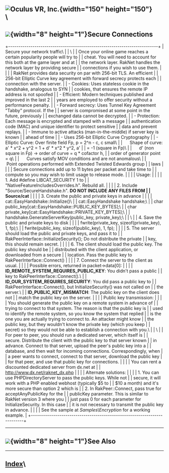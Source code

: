 <span style="background-color: rgb(255, 255, 255);">![Oculus VR,
Inc.](RakNet_Icon_Final-copy.jpg){width="150" height="150"}</span>\
\
  ---------------------------------------------------------
  ![](spacer.gif){width="8" height="1"}Secure Connections
  ---------------------------------------------------------

+--------------------------------------------------------------------------+
| <span class="RakNetBlueHeader">Secure your network traffic</span>\       |
| \                                                                        |
| Once your online game reaches a certain popularity people will try to    |
| cheat. You will need to account for this both at the game layer and at   |
| the network layer. RakNet handles the network layer by providing secure  |
| connections if you wish to use them.                                     |
|                                                                          |
| RakNet provides data security on par with 256-bit TLS. An efficient      |
| 256-bit Elliptic Curve key agreement with forward secrecy protects each  |
| connection with the server.                                              |
| -   Cookies: Uses stateless cookie in the handshake, analogous to SYN    |
|     cookies, that ensures the remote IP address is not spoofed           |
| -   Efficient: Modern techniques published and improved in the last 2    |
|     years are employed to offer security without a performance penalty.  |
| -   Forward secrecy: Uses Tunnel Key Agreement "Tabby" protocol. If the  |
|     server is compromised at some point in the future, previously        |
|     exchanged data cannot be decrypted.                                  |
| -   Protection: Each message is encrypted and stamped with a message     |
|     authentication code (MAC) and unique identifier to protect sensitive |
|     data and prevent replays.                                            |
| -   Immune to active attacks (man-in-the-middle) if server key is known  |
|     ahead of time                                                        |
| -   Uses 256-bit Elliptic Curve Cryptography                             |
| -   Elliptic Curve: Over finite field Fp, p = 2\^n - c, c small\         |
|          Shape of curve: a' \* x\^2 + y\^2 = 1 + d' \* x\^2 \* y\^2, a'  |
|     = -1 (square in Fp)\                                                 |
|          d' (non square in Fp) -&gt; order of curve = q \* cofactor h,   |
|     order of generator point = q\                                        |
|          Curves satisfy MOV conditions and are not anomalous\            |
|          Point operations performed with Extended Twisted Edwards group  |
|     laws                                                                 |
|                                                                          |
| Secure connections add up to 11 bytes per packet and take time to        |
| compute so you may wish to limit usage to release mode.                  |
|                                                                          |
| <span class="RakNetBlueHeader">Usage:</span>                             |
|                                                                          |
| 1\. Add \#define LIBCAT\_SECURITY 1 to                                   |
| "NativeFeatureIncludesOverrides.h". Rebuild all.                         |
|                                                                          |
| 2\. Include "Source/SecureHandshake.h". **DO NOT INCLUDE ANY FILES FROM  |
| Source/cat**                                                             |
|                                                                          |
| 3\. Create the public and private keys in advance                        |
|                                                                          |
| <span class="RakNetCode">cat::EasyHandshake::Initialize()\               |
| cat::EasyHandshake handshake;\                                           |
| char public\_key\[cat::EasyHandshake::PUBLIC\_KEY\_BYTES\];\             |
| char private\_key\[cat::EasyHandshake::PRIVATE\_KEY\_BYTES\];\           |
| handshake.GenerateServerKey(public\_key, private\_key);</span>\          |
| \                                                                        |
| 4. Save the public and private keys to disk                              |
|                                                                          |
| fwrite(private\_key, sizeof(private\_key), 1, fp);\                      |
| fwrite(public\_key, sizeof(public\_key), 1, fp);                         |
|                                                                          |
| 5\. The server should load the public and private keys, and pass it to   |
| RakPeerInterface::InitializeSecurity(); Do not distribute the private    |
| key, this should remain secret.                                          |
|                                                                          |
| 6\. The client should load the public key. The public key should be      |
| distributed with the client application, or downloaded from a secure     |
| location. Pass the public key to RakPeerInterface::Connect()             |
|                                                                          |
| 7\. Connect the server to the client as usual.                           |
|                                                                          |
| Possible errors, returned in packet-&gt;data\[0\]:                       |
|                                                                          |
| **ID\_REMOTE\_SYSTEM\_REQUIRES\_PUBLIC\_KEY**: You didn't pass a public  |
| key to RakPeerInterface::Connect().\                                     |
| **ID\_OUR\_SYSTEM\_REQUIRES\_SECURITY**: You did pass a public key to    |
| RakPeerInterface::Connect(), but InitializeSecurity() was not called on  |
| the server.\                                                             |
| **ID\_PUBLIC\_KEY\_MISMATCH**: The public key on the client does not     |
| match the public key on the server.                                      |
|                                                                          |
| <span class="RakNetBlueHeader">Public key transmission:</span>           |
|                                                                          |
| You should generate the public key on a remote system in advance of      |
| trying to connect to that system. The reason is that the public key is   |
| used to identify the remote system, so you know the system that replied  |
| is the one you are actually trying to connect to. An attacker might know |
| the public key, but they wouldn't know the private key (which you keep   |
| secret) so they would not be able to establish a connection with you.\   |
| \                                                                        |
| For peer to peer, you should run a dedicated server, which itself is     |
| secure. Distribute the client with the public key to that server known   |
| in advance. Connect to that server, upload the peer's public key into a  |
| database, and then wait for incoming connections. Correspondingly, when  |
| a peer wants to connect, connect to that server, download the public key |
| for that peer, and use that public key for connections.                  |
|                                                                          |
| You can rent a discounted dedicated server from dx.net at                |
| <http://www.dx.net/raknet_dx.php>                                        |
|                                                                          |
| Alternate solutions:                                                     |
|                                                                          |
| 1.  You can use PHPDirectoryServer to pass the public keys. While not    |
|     secure, it will work with a PHP enabled webhost (typically \$5 to    |
|     \$10 a month) and it's more secure than option 2 which is            |
| 2.  In RakPeer::Connect, pass true for acceptAnyPublicKey for the        |
|     publicKey parameter. This is similar to RakNet version 3 where you   |
|     just pass 0 for each parameter for InitializeSecurity. In this case  |
|     it is not necessary to transmit the public key in advance.           |
|                                                                          |
| See the sample at *Samples\\Encryption* for a working example.           |
+--------------------------------------------------------------------------+

  -----------------------------------------------
  ![](spacer.gif){width="8" height="1"}See Also
  -----------------------------------------------

  ----------------------
  [Index](index.html)\
  ----------------------


